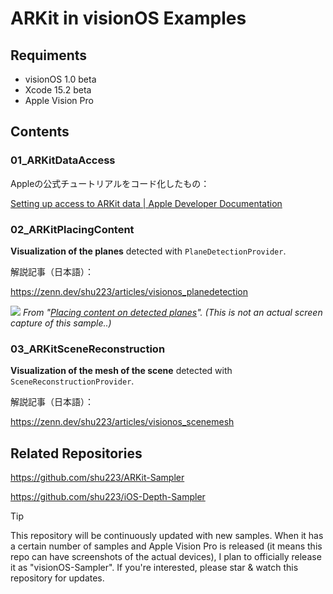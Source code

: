 # ARKit in visionOS Examples

## Requiments

- visionOS 1.0 beta
- Xcode 15.2 beta
- Apple Vision Pro

## Contents

### 01_ARKitDataAccess

Appleの公式チュートリアルをコード化したもの：

[Setting up access to ARKit data | Apple Developer Documentation](https://developer-apple-com.translate.goog/documentation/visionos/setting-up-access-to-arkit-data?_x_tr_sl=en&_x_tr_tl=ja&_x_tr_hl=ja&_x_tr_pto=tc&_x_tr_hist=true)



### 02_ARKitPlacingContent

**Visualization of the planes** detected with `PlaneDetectionProvider`.

解説記事（日本語）：

https://zenn.dev/shu223/articles/visionos_planedetection

![](https://storage.googleapis.com/zenn-user-upload/deployed-images/3298443097ea4fe8db13be15.gif?sha=b626216787695f05c77bd36cbfbfbdb0e72a1ee6)
*From "[Placing content on detected planes](https://developer-apple-com.translate.goog/documentation/visionos/placing-content-on-detected-planes)".  (This is not an actual screen capture of this sample..)*


### 03_ARKitSceneReconstruction

**Visualization of the mesh of the scene** detected with `SceneReconstructionProvider`.

解説記事（日本語）：

https://zenn.dev/shu223/articles/visionos_scenemesh

## Related Repositories

https://github.com/shu223/ARKit-Sampler

https://github.com/shu223/iOS-Depth-Sampler


> [!TIP]
>
> This repository will be continuously updated with new samples. When it has a certain number of samples and Apple Vision Pro is released (it means this repo can have screenshots of the actual devices), I plan to officially release it as "visionOS-Sampler". If you're interested, please star & watch this repository for updates.
